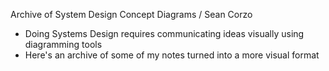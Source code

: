 Archive of System Design Concept Diagrams / Sean Corzo

- Doing Systems Design requires communicating ideas visually using diagramming tools
- Here's an archive of some of my notes turned into a more visual format 

